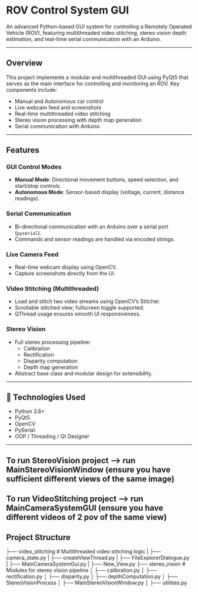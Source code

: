 # ROV Control System GUI

An advanced Python-based GUI system for controlling a Remotely Operated Vehicle (ROV), featuring multithreaded video stitching, stereo vision depth estimation, and real-time serial communication with an Arduino.

---

##  Overview

This project implements a modular and multithreaded GUI using PyQt5 that serves as the main interface for controlling and monitoring an ROV. Key components include:

- Manual and Autonomous car control
- Live webcam feed and screenshots
- Real-time multithreaded video stitching
- Stereo vision processing with depth map generation
- Serial communication with Arduino

---

## Features

### GUI Control Modes
- **Manual Mode**: Directional movement buttons, speed selection, and start/stop controls.
- **Autonomous Mode**: Sensor-based display (voltage, current, distance readings).

### Serial Communication
- Bi-directional communication with an Arduino over a serial port (`pyserial`).
- Commands and sensor readings are handled via encoded strings.

### Live Camera Feed
- Real-time webcam display using OpenCV.
- Capture screenshots directly from the UI.

### Video Stitching (Multithreaded)
- Load and stitch two video streams using OpenCV’s Stitcher.
- Scrollable stitched view; fullscreen toggle supported.
- QThread usage ensures smooth UI responsiveness.

### Stereo Vision
- Full stereo processing pipeline:
  - Calibration
  - Rectification
  - Disparity computation
  - Depth map generation
- Abstract base class and modular design for extensibility.

---

## 🧠 Technologies Used

- Python 3.8+
- PyQt5
- OpenCV
- PySerial
- OOP / Threading / Qt Designer

---

## To run StereoVision project --> run MainStereoVisionWindow (ensure you have sufficient different views of the same image)
## To run VideoStitching project --> run MainCameraSystemGUI (ensure you have different videos of 2 pov of the same view)

## Project Structure

├── video_stitching       # Multithreaded video stitching logic
|  ├── camera_state.py
|  ├── createViewThread.py
|  ├── FileExplorerDialogue.py
|  ├── MainCameraSystemGui.py
|  ├── New_View.py
├── stereo_vision           # Modules for stereo vision pipeline
│   ├── calibration.py
│   ├── rectification.py
│   ├── disparity.py
│   ├── depthComputation.py
│   ├── StereoVisionProcess
│   ├── MainStereoVisionWindow.py
│   ├── utilities.py

